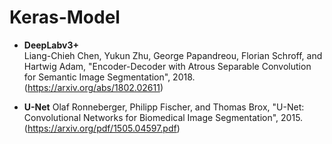 # Keras-Model

- **DeepLabv3+**  
Liang-Chieh Chen, Yukun Zhu, George Papandreou, Florian Schroff, and Hartwig Adam, "Encoder-Decoder with Atrous Separable Convolution for Semantic Image Segmentation", 2018. (https://arxiv.org/abs/1802.02611)  
  
- **U-Net**
Olaf Ronneberger, Philipp Fischer, and Thomas Brox, "U-Net: Convolutional Networks for Biomedical Image Segmentation", 2015. (https://arxiv.org/pdf/1505.04597.pdf)
